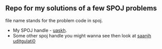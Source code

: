 ## Repo for my solutions of a few SPOJ problems

file name stands for the problem code in spoj.

* My SPOJ handle - [uaskh](http://www.spoj.com/users/uaskh/).
* Some other spoj handle you might wanna see then look at
                   [saanjh](http://www.spoj.com/users/saanjh)
                   [uditgulati0](http://www.spoj.com/users/uditgulati0/)
                   
